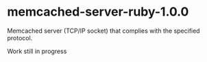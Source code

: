 # memcached-server-ruby-1.0.0
Memcached server (TCP/IP socket) that complies with the specified protocol.

Work still in progress
